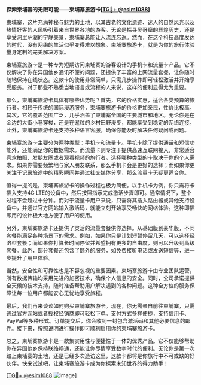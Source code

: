 **探索柬埔寨的无限可能——柬埔寨旅游卡[[TG💪+ @esim1088](https://t.me/s/esim1088)]**

柬埔寨，这片充满神秘与魅力的土地，以其古老的文化遗迹、迷人的自然风光以及热情好客的人民吸引着来自世界各地的游客。无论是探寻吴哥窟的辉煌历史，还是享受洞里萨湖的宁静美景，柬埔寨总能让人流连忘返。然而，在这个科技高度发达的时代，没有网络的生活似乎变得难以想象。柬埔寨旅游卡，就是为你的旅行体验量身定制的完美解决方案。

柬埔寨旅游卡是一种专为短期访问柬埔寨的游客设计的手机卡和流量卡产品。它不仅解决了你在异国他乡通讯不便的问题，还提供了丰富的上网流量套餐，让你随时随地保持在线状态。这款卡的使用非常简单，只需几步操作即可轻松激活并开始享受服务。对于那些不熟悉当地语言或流程的人来说，这样的便利显得尤为重要。

那么，柬埔寨旅游卡具体有哪些优势呢？首先，它的价格实惠，适合各类预算的旅行者。相较于传统的国际漫游服务，柬埔寨旅游卡的价格更加亲民，性价比极高。其次，它的覆盖范围广泛，几乎涵盖了柬埔寨全国的主要城市和地区。无论你是在金边的大街小巷穿梭，还是在暹粒的乡村田野漫步，都能享受到稳定的网络连接。此外，柬埔寨旅游卡还支持多种语言客服，确保你能及时解决任何疑问或问题。

柬埔寨旅游卡主要分为两种类型：手机卡和流量卡。手机卡除了提供通话和短信功能外，还能满足你的数据需求。而流量卡则专注于提供高速互联网接入，非常适合喜欢拍照、发朋友圈或者观看视频的旅行者。选择哪种类型的卡取决于你的个人需求。如果你需要频繁地与家人朋友联系，那么手机卡会是更好的选择；而如果你更关注于记录旅途中的精彩瞬间并通过社交媒体分享，那么流量卡无疑更适合你。

值得一提的是，柬埔寨旅游卡的操作过程也极为简便。以手机卡为例，你只需将卡插入支持4G LTE的设备中，然后按照指示完成激活步骤即可。通常情况下，整个过程不会超过十分钟。而对于流量卡用户来说，只需将其插入路由器或其他支持设备中，并通过官方网站输入激活码，就能立刻开始享受畅快的网络体验。这种即插即用的设计极大地方便了用户的使用。

另外，柬埔寨旅游卡还提供了灵活的流量套餐供你选择。从基础版到豪华版，不同套餐能满足各种场景下的需求。例如，如果你只是计划短暂停留几天，可以选择经济型套餐；而如果你打算长时间停留并希望拥有更多的自由度，则可以升级到高级套餐。此外，部分套餐还包含了额外的服务，如免费接听电话或发送短信等，进一步提升了用户体验。

当然，安全性和可靠性也是不容忽视的重要因素。柬埔寨旅游卡由专业团队运营，所有数据传输均采用先进的加密技术，确保个人信息的安全。同时，公司承诺提供全天候的技术支持，随时准备帮助用户解决遇到的各种问题。这种全方位的服务保障让每一位用户都能安心无忧地享受旅程。

最后，我们再来谈谈如何购买柬埔寨旅游卡。现在，你无需亲自前往柬埔寨，只需通过官方网站或者授权经销商即可轻松下单。支付方式多样便捷，支持信用卡、PayPal等多种形式。订单提交后，你会收到一封包含激活码和其他必要信息的邮件。接下来，按照说明进行操作即可顺利启用你的柬埔寨旅游卡。

总之，柬埔寨旅游卡是一款集实用性与便捷性于一体的优秀产品。它不仅能够帮助你在异国他乡保持联络畅通，还能让你尽情享受数字时代的便利。无论你是第一次踏上柬埔寨的土地，还是已经多次造访这里，这款卡都将是你旅行中不可或缺的好伙伴。快来试试吧，让柬埔寨旅游卡成为你探索未知世界的得力助手！

[[TG💪+ @esim1088](https://t.me/s/esim1088) ![Image](https://i.postimg.cc/4NQfJmqS/Snipaste-2025-05-13-00-14-12.png)]